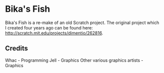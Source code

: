 Bika's Fish
===========

Bika's Fish is a re-make of an old Scratch project. The original project which I created four years ago can be found here: http://scratch.mit.edu/projects/dimentio/262816.


Credits
-----

Whac - Programming
Jell - Graphics
Other various graphics artists - Graphics